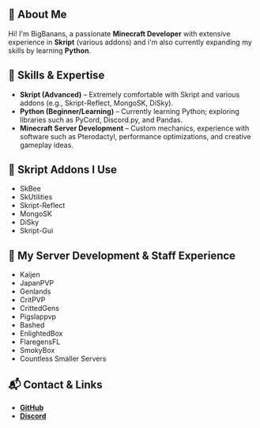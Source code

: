 ## 👋 About Me

Hi! I'm BigBanans, a passionate **Minecraft Developer** with extensive experience in **Skript** (various addons) and i'm also currently expanding my skills by learning **Python**.

## 🔧 Skills & Expertise

* **Skript (Advanced)** – Extremely comfortable with Skript and various addons (e.g., Skript-Reflect, MongoSK, DiSky).
* **Python (Beginner/Learning)** – Currently learning Python; exploring libraries such as PyCord, Discord.py, and Pandas.
* **Minecraft Server Development** – Custom mechanics, experience with software such as Pterodactyl, performance optimizations, and creative gameplay ideas.

## 📜 Skript Addons I Use

* SkBee
* SkUtilities
* Skript-Reflect
* MongoSK
* DiSky
* Skript-Gui

## 🏢 My Server Development & Staff Experience

* Kaijen
* JapanPVP
* Genlands
* CritPVP
* CrittedGens
* Pigslappvp
* Bashed
* EnlightedBox
* FlaregensFL
* SmokyBox
* Countless Smaller Servers

## 📬 Contact & Links

* [**GitHub**](https://github.com/bigbanans)
* [**Discord**](https://discordapp.com/users/1103307079256637533)
